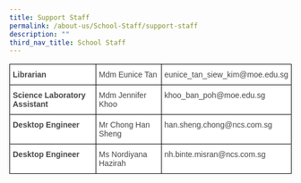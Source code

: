 ```yaml
---
title: Support Staff
permalink: /about-us/School-Staff/support-staff
description: ""
third_nav_title: School Staff
---
```

<style type="text/css">
.tg  {border-collapse:collapse;border-spacing:0;}
.tg td{border-color:black;border-style:solid;border-width:1px;font-family:Arial, sans-serif;font-size:14px;
  overflow:hidden;padding:10px 5px;word-break:normal;}
.tg th{border-color:black;border-style:solid;border-width:1px;font-family:Arial, sans-serif;font-size:14px;
  font-weight:normal;overflow:hidden;padding:10px 5px;word-break:normal;}
.tg .tg-fwnj{background-color:#FFF;color:#454545;text-align:left;vertical-align:top}
.tg .tg-9u4g{background-color:#FFF;color:#454545;font-weight:bold;text-align:left;vertical-align:top}
</style>
<table class="tg">
<thead>
  <tr>
    <th class="tg-9u4g">Librarian</th>
    <th class="tg-fwnj">Mdm Eunice Tan</th>
    <th class="tg-fwnj">eunice_tan_siew_kim@moe.edu.sg</th>
  </tr>
</thead>
<tbody>
  <tr>
    <td class="tg-9u4g">Science Laboratory Assistant</td>
    <td class="tg-fwnj">Mdm Jennifer Khoo</td>
    <td class="tg-fwnj">khoo_ban_poh@moe.edu.sg</td>
  </tr>
  <tr>
    <td class="tg-9u4g">Desktop Engineer</td>
    <td class="tg-fwnj">Mr Chong Han Sheng</td>
    <td class="tg-fwnj">han.sheng.chong@ncs.com.sg</td>
  </tr>
  <tr>
    <td class="tg-9u4g">Desktop Engineer</td>
    <td class="tg-fwnj">Ms Nordiyana Hazirah</td>
    <td class="tg-fwnj">nh.binte.misran@ncs.com.sg</td>
  </tr>
</tbody>
</table>